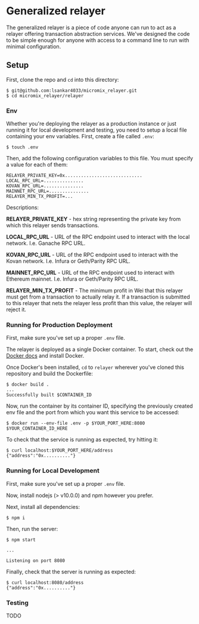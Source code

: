 # Generalized relayer

The generalized relayer is a piece of code anyone can run to act as a relayer offering transaction abstraction services. We've designed the code to be simple enough for anyone with access to a command line to run with minimal configuration.

## Setup

First, clone the repo and `cd` into this directory:

```
$ git@github.com:lsankar4033/micromix_relayer.git
$ cd micromix_relayer/relayer 
```

### Env

Whether you're deploying the relayer as a production instance or just running it for local development and testing, you need to setup a local file containing your env variables. First, create a file called `.env`:

```
$ touch .env
```

Then, add the following configuration variables to this file. You must specify a value for each of them:

```
RELAYER_PRIVATE_KEY=0x.............................
LOCAL_RPC_URL=...............
KOVAN_RPC_URL=...............
MAINNET_RPC_URL=...............
RELAYER_MIN_TX_PROFIT=...
```
Descriptions:

**RELAYER\_PRIVATE\_KEY** - hex string representing the private key from which this relayer sends transactions.

**LOCAL\_RPC\_URL** - URL of the RPC endpoint used to interact with the local network. I.e. Ganache RPC URL.

**KOVAN\_RPC\_URL** - URL of the RPC endpoint used to interact with the Kovan network. I.e. Infura or Geth/Parity RPC URL.

**MAINNET\_RPC\_URL** - URL of the RPC endpoint used to interact with Ethereum mainnet. I.e. Infura or Geth/Parity RPC URL.

**RELAYER\_MIN\_TX\_PROFIT** - The minimum profit in Wei that this relayer must get from a transaction to actually relay it. If a transaction is submitted to this relayer that nets the relayer less profit than this value, the relayer will reject it.

### Running for Production Deployment
First, make sure you've set up a proper `.env` file.

The relayer is deployed as a single Docker container. To start, check out the [Docker docs](https://docs.docker.com) and install Docker.

Once Docker's been installed, `cd` to `relayer` wherever you've cloned this repository and build the Dockerfile:

```
$ docker build .
...
Successfully built $CONTAINER_ID
```

Now, run the container by its container ID, specifying the previously created env file and the port from which you want this service to be accessed:

```
$ docker run --env-file .env -p $YOUR_PORT_HERE:8080 $YOUR_CONTAINER_ID_HERE
```

To check that the service is running as expected, try hitting it:

```
$ curl localhost:$YOUR_PORT_HERE/address
{"address":"0x.........."}
``` 

### Running for Local Development
First, make sure you've set up a proper `.env` file.

Now, install nodejs (> v10.0.0) and npm however you prefer. 

Next, install all dependencies:

```
$ npm i
```

Then, run the server:

```
$ npm start

...

Listening on port 8080
```

Finally, check that the server is running as expected:

```
$ curl localhost:8080/address
{"address":"0x.........."}
```

### Testing
TODO
